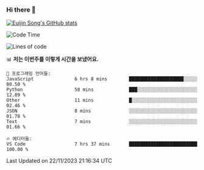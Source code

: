 ### Hi there 👋

[![Euijin Song's GitHub stats](https://github-readme-stats.vercel.app/api?username=lstar2397&count_private=true&show_icons=true&theme=tokyonight&locale=kr)](https://github.com/anuraghazra/github-readme-stats)

<!--START_SECTION:waka-->
![Code Time](http://img.shields.io/badge/Code%20Time-212%20hrs%2019%20mins-blue)

![Lines of code](https://img.shields.io/badge/%EC%A0%80%EB%8A%94%20%EC%97%AC%ED%83%9C%EA%B9%8C%EC%A7%80%20-726.3%20thousand%20%EC%A4%84%EC%9D%98%20%EC%BD%94%EB%93%9C%EB%A5%BC%20%EC%9E%91%EC%84%B1%ED%96%88%EC%96%B4%EC%9A%94.-blue)

📊 **저는 이번주를 이렇게 시간을 보냈어요.** 

```text
💬 프로그래밍 언어들: 
JavaScript               6 hrs 8 mins        ████████████████████░░░░░   80.50 % 
Python                   58 mins             ███░░░░░░░░░░░░░░░░░░░░░░   12.89 % 
Other                    11 mins             █░░░░░░░░░░░░░░░░░░░░░░░░   02.46 % 
JSON                     8 mins              ░░░░░░░░░░░░░░░░░░░░░░░░░   01.78 % 
Text                     7 mins              ░░░░░░░░░░░░░░░░░░░░░░░░░   01.66 % 

🔥 에디터들: 
VS Code                  7 hrs 37 mins       █████████████████████████   100.00 % 
```


 Last Updated on 22/11/2023 21:16:34 UTC
<!--END_SECTION:waka-->

<!--
**lstar2397/lstar2397** is a ✨ _special_ ✨ repository because its `README.md` (this file) appears on your GitHub profile.

Here are some ideas to get you started:

- 🔭 I’m currently working on ...
- 🌱 I’m currently learning ...
- 👯 I’m looking to collaborate on ...
- 🤔 I’m looking for help with ...
- 💬 Ask me about ...
- 📫 How to reach me: ...
- 😄 Pronouns: ...
- ⚡ Fun fact: ...
-->
